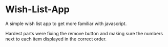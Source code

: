 # Wish-List-App
A simple wish list app to get more familiar with javascript.

Hardest parts were fixing the remove button and making sure
the numbers next to each item displayed in the correct order.
